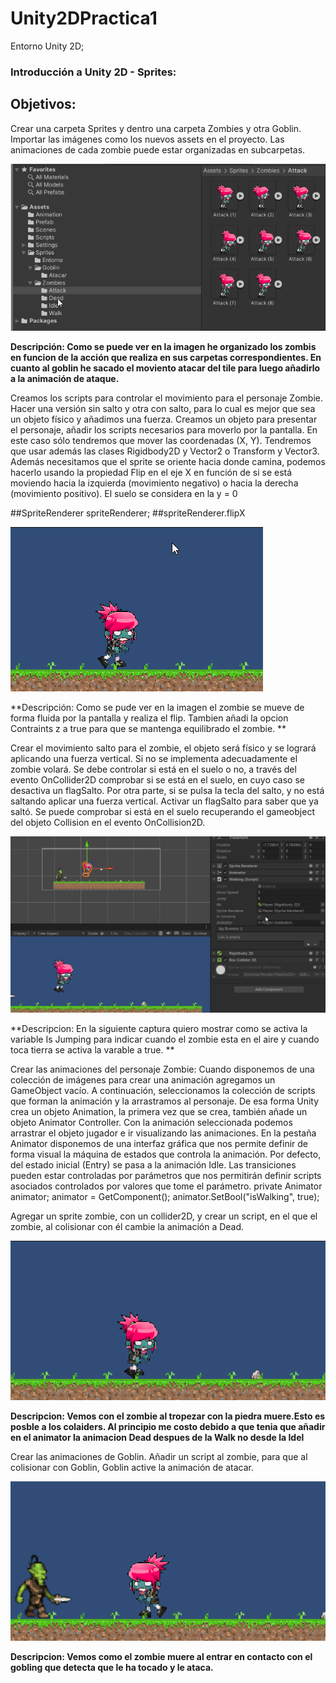 # Unity2DPractica1
Entorno Unity 2D;

### Introducción a Unity 2D - Sprites:

## Objetivos:

Crear una carpeta Sprites y dentro una carpeta Zombies y otra Goblin. 
Importar las imágenes como los nuevos assets en el proyecto. Las animaciones de cada zombie puede estar organizadas en subcarpetas.


![til](https://github.com/Alexiades/Unity2DPractica1/blob/main/ScreenShots/Punto1.gif)

**Descripción: Como se puede ver en la imagen he organizado los zombis en funcion de la acción que realiza en sus carpetas correspondientes.
En cuanto al goblin he sacado el moviento atacar del tile para luego añadirlo a la animación de ataque.**

Creamos los scripts para controlar el movimiento para el personaje Zombie. Hacer una versión sin salto y otra con salto, para lo cual es mejor que sea un objeto físico y añadimos una fuerza.
Creamos un objeto para presentar el personaje, añadir los scripts necesarios para moverlo por la pantalla. En este caso sólo tendremos que mover las coordenadas (X, Y).
Tendremos que usar además las clases Rigidbody2D y Vector2 o Transform y Vector3.
Además necesitamos que el sprite se oriente hacia donde camina, podemos hacerlo usando la propiedad Flip en el eje X en función de si se está moviendo hacia la izquierda (movimiento negativo) o hacia la derecha (movimiento positivo).
El suelo se considera en la y = 0

##SpriteRenderer spriteRenderer;
##spriteRenderer.flipX

![til](https://github.com/Alexiades/Unity2DPractica1/blob/main/ScreenShots/Punto2.gif)

**Descripción: Como se pude ver en la imagen el zombie se mueve de forma fluida por la pantalla y realiza el flip. Tambien añadi la opcion Contraints
z a true para que se mantenga equilibrado el zombie. ** 

Crear el movimiento salto para el zombie, el objeto será físico y se logrará aplicando una fuerza vertical.
Si no se implementa adecuadamente el zombie volará. Se debe controlar si está en el suelo o no, a través del evento OnCollider2D comprobar si se está en el suelo, en cuyo caso se desactiva un flagSalto.
Por otra parte, si se pulsa la tecla del salto, y no está saltando aplicar una fuerza vertical.
Activar un flagSalto para saber que ya saltó. Se puede comprobar si está en el suelo recuperando el gameobject del objeto Collision en el evento OnCollision2D.

![til](https://github.com/Alexiades/Unity2DPractica1/blob/main/ScreenShots/Punto3.gif)

**Descripcion: En la siguiente captura quiero mostrar como se activa la variable Is Jumping para indicar cuando el zombie esta en el aire y cuando 
toca tierra se activa la varable a true. ** 


Crear las animaciones del personaje Zombie: Cuando disponemos de una colección de imágenes para crear una animación agregamos un GameObject vacío.
A continuación, seleccionamos la colección de scripts que forman la animación y la arrastramos al personaje.
 De esa forma Unity crea un objeto Animation, la primera vez que se crea, también añade un objeto Animator Controller.
Con la animación seleccionada podemos arrastrar el objeto jugador e ir visualizando las animaciones.
En la pestaña Animator disponemos de una interfaz gráfica que nos permite definir de forma visual la máquina de estados que controla la animación.
Por defecto, del estado inicial (Entry) se pasa a la animación Idle. Las transiciones pueden estar controladas por parámetros que nos permitirán definir scripts asociados controlados por valores que tome el parámetro.
private Animator animator;
animator = GetComponent<Animator>();
animator.SetBool("isWalking", true);

Agregar un sprite zombie, con un collider2D, y crear un script, en el que el zombie, al colisionar con él cambie la animación a Dead.

![til](https://github.com/Alexiades/Unity2DPractica1/blob/main/ScreenShots/Punto4.gif)

**Descripcion: Vemos con el zombie al tropezar con la piedra muere.Esto es posble a los colaiders. Al principio me costo debido a que tenia 
que añadir en el animator la animacion Dead despues de la Walk no desde la Idel** 

Crear las animaciones de Goblin. Añadir un script al zombie, para que al colisionar con Goblin, Goblin active la animación de atacar.


![til](https://github.com/Alexiades/Unity2DPractica1/blob/main/ScreenShots/Punto5.gif)

**Descripcion: Vemos como el zombie muere al entrar en contacto con el gobling que detecta que le ha tocado y le ataca.** 
